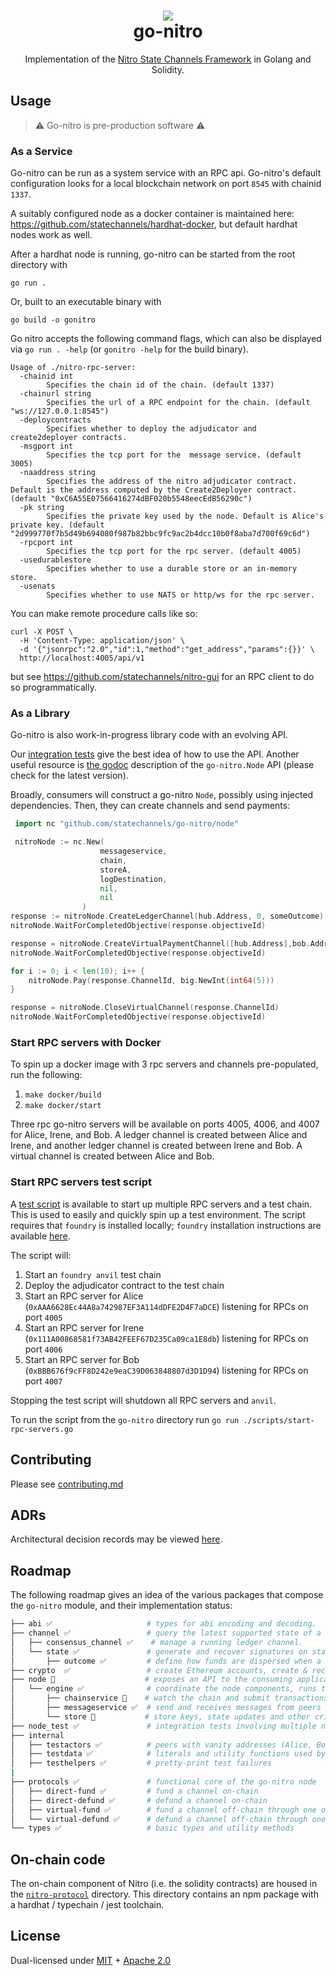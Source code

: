 <h1 align="center">
<div><img src="https://statechannels.org/favicon.ico"><br>
go-nitro
</h1>

<p align="center">Implementation of the <a href="https://docs.statechannels.org">Nitro State Channels Framework</a> in Golang and Solidity.</p>

## Usage

> ⚠️ Go-nitro is pre-production software ⚠️

### As a Service

Go-nitro can be run as a system service with an RPC api. Go-nitro's default configuration looks for a local blockchain network on port `8545` with chainid `1337`.

A suitably configured node as a docker container is maintained here: https://github.com/statechannels/hardhat-docker, but default hardhat nodes work as well.

After a hardhat node is running, go-nitro can be started from the root directory with

```
go run .
```

Or, built to an executable binary with

```
go build -o gonitro
```

Go nitro accepts the following command flags, which can also be displayed via `go run . -help` (or `gonitro -help` for the build binary).

```
Usage of ./nitro-rpc-server:
  -chainid int
        Specifies the chain id of the chain. (default 1337)
  -chainurl string
        Specifies the url of a RPC endpoint for the chain. (default "ws://127.0.0.1:8545")
  -deploycontracts
        Specifies whether to deploy the adjudicator and create2deployer contracts.
  -msgport int
        Specifies the tcp port for the  message service. (default 3005)
  -naaddress string
        Specifies the address of the nitro adjudicator contract. Default is the address computed by the Create2Deployer contract. (default "0xC6A55E07566416274dBF020b5548eecEdB56290c")
  -pk string
        Specifies the private key used by the node. Default is Alice's private key. (default "2d999770f7b5d49b694080f987b82bbc9fc9ac2b4dcc10b0f8aba7d700f69c6d")
  -rpcport int
        Specifies the tcp port for the rpc server. (default 4005)
  -usedurablestore
        Specifies whether to use a durable store or an in-memory store.
  -usenats
        Specifies whether to use NATS or http/ws for the rpc server.
```

You can make remote procedure calls like so:

```shell
curl -X POST \
  -H 'Content-Type: application/json' \
  -d '{"jsonrpc":"2.0","id":1,"method":"get_address","params":{}}' \
  http://localhost:4005/api/v1
```

but see https://github.com/statechannels/nitro-gui for an RPC client to do so programmatically.

### As a Library

Go-nitro is also work-in-progress library code with an evolving API.

Our [integration tests](./node_test/readme.md) give the best idea of how to use the API. Another useful resource is [the godoc](https://pkg.go.dev/github.com/statechannels/go-nitro@v0.0.0-20221013015616-00c5614be2d2/client#Client) description of the `go-nitro.Node` API (please check for the latest version).

Broadly, consumers will construct a go-nitro `Node`, possibly using injected dependencies. Then, they can create channels and send payments:

```Go
 import nc "github.com/statechannels/go-nitro/node"

 nitroNode := nc.New(
                    messageservice,
                    chain,
                    storeA,
                    logDestination,
                    nil,
                    nil
                )
response := nitroNode.CreateLedgerChannel(hub.Address, 0, someOutcome)
nitroNode.WaitForCompletedObjective(response.objectiveId)

response = nitroNode.CreateVirtualPaymentChannel([hub.Address],bob.Address, defaultChallengeDuration, someOtherOutcome)
nitroNode.WaitForCompletedObjective(response.objectiveId)

for i := 0; i < len(10); i++ {
    nitroNode.Pay(response.ChannelId, big.NewInt(int64(5)))
}

response = nitroNode.CloseVirtualChannel(response.ChannelId)
nitroNode.WaitForCompletedObjective(response.objectiveId)
```

### Start RPC servers with Docker

To spin up a docker image with 3 rpc servers and channels pre-populated, run the following:

1. `make docker/build`
1. `make docker/start`

Three rpc go-nitro servers will be available on ports 4005, 4006, and 4007 for Alice, Irene, and Bob. A ledger channel is created between Alice and Irene, and another ledger channel is created between Irene and Bob. A virtual channel is created between Alice and Bob.

### Start RPC servers test script

A [test script](./scripts/start-rpc-servers.go) is available to start up multiple RPC servers and a test chain. This is used to easily and quickly spin up a test environment. The script requires that `foundry` is installed locally; `foundry` installation instructions are available [here](https://book.getfoundry.sh/getting-started/installation).

The script will:

1. Start an `foundry anvil` test chain
2. Deploy the adjudicator contract to the test chain
3. Start an RPC server for Alice (`0xAAA6628Ec44A8a742987EF3A114dDFE2D4F7aDCE`) listening for RPCs on port `4005`
4. Start an RPC server for Irene (`0x111A00868581f73AB42FEEF67D235Ca09ca1E8db`) listening for RPCs on port `4006`
5. Start an RPC server for Bob (`0xBBB676f9cFF8D242e9eaC39D063848807d3D1D94`) listening for RPCs on port `4007`

Stopping the test script will shutdown all RPC servers and `anvil`.

To run the script from the `go-nitro` directory run `go run ./scripts/start-rpc-servers.go`

## Contributing

Please see [contributing.md](./contributing.md)

## ADRs

Architectural decision records may be viewed [here](./.adr/0000-adrs.md).

## Roadmap

The following roadmap gives an idea of the various packages that compose the `go-nitro` module, and their implementation status:

```bash
├── abi ✅                     # types for abi encoding and decoding.
├── channel ✅                 # query the latest supported state of a channel
│   ├── consensus_channel ✅    # manage a running ledger channel.
│   └── state ✅               # generate and recover signatures on state updates
│       ├── outcome ✅         # define how funds are dispersed when a channel closes
├── crypto  ✅                 # create Ethereum accounts, create & recover signatures
├── node 🚧                    # exposes an API to the consuming application
│   └── engine ✅              # coordinate the node components, runs the protocols
│       ├── chainservice 🚧    # watch the chain and submit transactions
│       ├── messageservice ✅  # send and receives messages from peers
│       └── store 🚧           # store keys, state updates and other critical data
├── node_test ✅               # integration tests involving multiple nodes
├── internal
│   ├── testactors ✅          # peers with vanity addresses (Alice, Bob, Irene, ... )
│   ├── testdata ✅            # literals and utility functions used by other test packages
│   ├── testhelpers ✅         # pretty-print test failures
|
├── protocols ✅               # functional core of the go-nitro node
│   ├── direct-fund ✅         # fund a channel on-chain
│   ├── direct-defund ✅       # defund a channel on-chain
│   ├── virtual-fund ✅        # fund a channel off-chain through one or more  intermediaries
│   └── virtual-defund ✅      # defund a channel off-chain through one or more intermediaries
└── types ✅                   # basic types and utility methods
```

## On-chain code

The on-chain component of Nitro (i.e. the solidity contracts) are housed in the [`nitro-protocol`](./nitro-protocol/readme.md) directory. This directory contains an npm package with a hardhat / typechain / jest toolchain.

## License

Dual-licensed under [MIT](https://opensource.org/licenses/MIT) + [Apache 2.0](http://www.apache.org/licenses/LICENSE-2.0)

